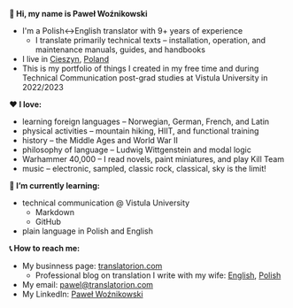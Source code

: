**&#128075; Hi, my name is Paweł Woźnikowski**
  - I'm a Polish<->English translator with 9+ years of experience
    - I translate primarily technical texts – installation, operation, and maintenance manuals, guides, and handbooks
  - I live in [Cieszyn](https://en.wikipedia.org/wiki/Cieszyn), [Poland](https://en.wikipedia.org/wiki/Poland)
  - This is my portfolio of things I created in my free time and during Technical Communication post-grad studies at Vistula University in 2022/2023

**&#x2764; I love:**
  - learning foreign languages – Norwegian, German, French, and Latin
  - physical activities – mountain hiking, HIIT, and functional training
  - history – the Middle Ages and World War II
  - philosophy of language – Ludwig Wittgenstein and modal logic
  - Warhammer 40,000 – I read novels, paint miniatures, and play Kill Team
  - music – electronic, sampled, classic rock, classical, sky is the limit!

**&#128214; I’m currently learning:**
  - technical communication @ Vistula University
    - Markdown
    - GitHub
  - plain language in Polish and English

**&#128222; How to reach me:**
  - My businness page: [translatorion.com](https://translatorion.com/language/en/translatorion/)
    - Professional blog on translation I write with my wife: [English](https://translatorion.com/language/en/blog-en/), [Polish](https://translatorion.com/blog/)
  - My email: [pawel@translatorion.com](mailto:pawel@translatorion.com)
  - My LinkedIn: [Paweł Woźnikowski](https://www.linkedin.com/in/pawel-woznikowski/)
